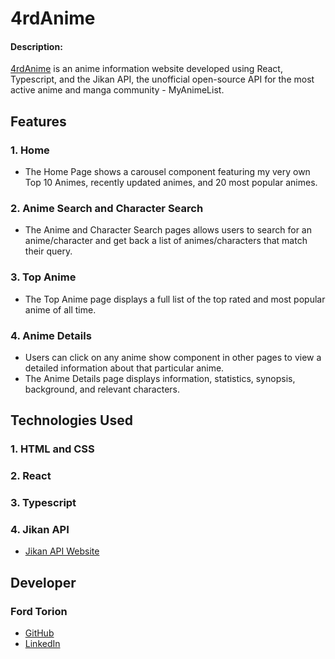 # 4rdAnime

#### Description:

[4rdAnime](https://4rdanime.vercel.app/) is an anime information website developed using React, Typescript, and the Jikan API, the unofficial open-source API for the most active anime and manga community - MyAnimeList.
## Features

### 1. Home 

- The Home Page shows a carousel component featuring my very own Top 10 Animes, recently updated animes, and 20 most popular animes.

### 2. Anime Search and Character Search
- The Anime and Character Search pages allows users to search for an anime/character and get back a list of animes/characters that match their query.

### 3. Top Anime
- The Top Anime page displays a full list of the top rated and most popular anime of all time.

### 4. Anime Details
- Users can click on any anime show component in other pages to view a detailed information about that particular anime.
- The Anime Details page displays information, statistics, synopsis, background, and relevant characters. 

## Technologies Used

### 1. HTML and CSS
### 2. React 
### 3. Typescript
### 4. Jikan API
- [Jikan API Website](https://jikan.moe/)

## Developer
### Ford Torion
- [GitHub](https://github.com/SirDroffilc)
- [LinkedIn](https://www.linkedin.com/feed/)


